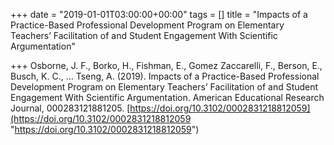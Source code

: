 +++
date = "2019-01-01T03:00:00+00:00"
tags = []
title = "Impacts of a Practice-Based Professional Development Program on Elementary Teachers’ Facilitation of and Student Engagement With Scientific Argumentation"

+++
Osborne, J. F., Borko, H., Fishman, E., Gomez Zaccarelli, F., Berson, E., Busch, K. C., … Tseng, A. (2019). Impacts of a Practice-Based Professional Development Program on Elementary Teachers’ Facilitation of and Student Engagement With Scientific Argumentation. American Educational Research Journal, 000283121881205. [https://doi.org/10.3102/0002831218812059](https://doi.org/10.3102/0002831218812059 "https://doi.org/10.3102/0002831218812059")